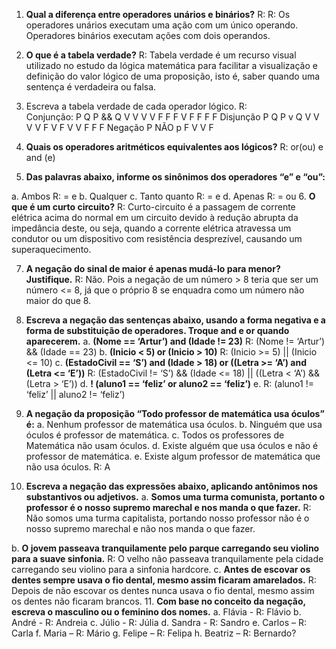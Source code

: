 1.	**Qual a diferença entre operadores unários e binários?**
R: R: Os operadores unários executam uma ação com um único operando. Operadores binários executam ações com dois operandos.
2.	**O que é a tabela verdade?**
R: Tabela verdade é um recurso visual utilizado no estudo da lógica matemática para facilitar a visualização e definição do valor lógico de uma proposição, isto é, saber quando uma sentença é verdadeira ou falsa.
3.	Escreva a tabela verdade de cada operador lógico.
R:  
Conjunção: 
P	Q	P && Q
V	V	V
V	F	F
F	V	F
F	F	F
Disjunção 
P	Q	P v Q
V	V	V
V	F	V
F	V	V
F	F	F
Negação
P	NÃO p
F	V
V	F




4.	**Quais os operadores aritméticos equivalentes aos lógicos?**
R: or(ou) e and (e) 
5.	**Das palavras abaixo, informe os sinônimos dos operadores “e” e “ou”:**

a.	Ambos R: = e
b.	Qualquer 
c.	Tanto quanto R: = e
d.	Apenas R: = ou
6.	**O que é um curto circuito?**
R: Curto-circuito é a passagem de corrente elétrica acima do normal em um circuito devido à redução abrupta da impedância deste, ou seja, quando a corrente elétrica atravessa um condutor ou um dispositivo com resistência desprezível, causando um superaquecimento.

7.	**A negação do sinal de maior é apenas mudá-lo para menor? Justifique.**
R: Não.  Pois a negação de um número > 8 teria que ser um número <= 8, já que o próprio 8 se enquadra como um número não maior do que 8.
8.	**Escreva a negação das sentenças abaixo, usando a forma negativa e a forma de substituição de operadores. Troque and e or quando aparecerem.**
a.	**(Nome == ‘Artur’) and (Idade != 23)**
R: (Nome != ‘Artur’) && (Idade == 23)
b.	**(Inicio < 5) or (Inicio > 10)**
      R: (Inicio >= 5) || (Inicio <= 10)
c.	**(EstadoCivil == ‘S’) and (Idade > 18) or ((Letra >= ‘A’) and (Letra <= ‘E’))**
R: (EstadoCivil != ‘S’) && (Idade <= 18) || ((Letra < ‘A’) && (Letra > ‘E’))
d.	**! (aluno1 == ‘feliz’ or aluno2 == ‘feliz’)**
e.	R: (aluno1 != ‘feliz’ || aluno2 != ‘feliz’)

9.	**A negação da proposição “Todo professor de matemática usa óculos” é:**
a.	Nenhum professor de matemática usa óculos.
b.	Ninguém que usa óculos é professor de matemática.
c.	Todos os professores de Matemática não usam óculos.
d.	Existe alguém que usa óculos e não é professor de matemática.
e.	Existe algum professor de matemática que não usa óculos.
R: A
10.	**Escreva a negação das expressões abaixo, aplicando antônimos nos substantivos ou adjetivos.**
a.	**Somos uma turma comunista, portanto o professor é o nosso supremo marechal e nos manda o que fazer.**
R: Não somos uma turma capitalista, portando nosso professor não é o nosso supremo marechal e não nos manda o que fazer.

b.	**O jovem passeava tranquilamente pelo parque carregando seu violino para a suave sinfonia.**
R: O velho não passeava tranquilamente pela cidade carregando seu violino para a sinfonia hardcore.
c.	**Antes de escovar os dentes sempre usava o fio dental, mesmo assim ficaram amarelados.**
R: Depois de não escovar os dentes nunca usava o fio dental, mesmo assim os dentes não ficaram brancos.
11.	**Com base no conceito da negação, escreva o masculino ou o feminino dos nomes.**
a.	Flávia - R: Flávio
b.	André - R: Andreia 
c.	Júlio - R: Júlia 
d.	Sandra - R: Sandro
e.	Carlos – R: Carla
f.	Maria – R: Mário
g.	Felipe – R: Felipa 
h.	Beatriz – R: Bernardo?
